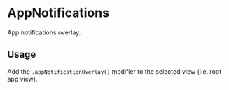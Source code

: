 # AppNotifications

App notifications overlay.

## Usage
Add the `.appNotificationOverlay()` modifier to the selected view (i.e. root app view).
